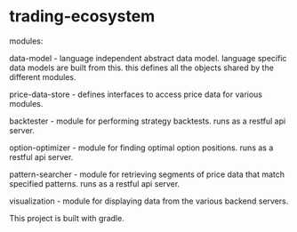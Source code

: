 # trading-ecosystem

modules:

data-model - language independent abstract data model.  language specific data models are built from this.  this defines all the objects shared by the different modules.

price-data-store - defines interfaces to access price data for various modules.

backtester - module for performing strategy backtests.  runs as a restful api server.

option-optimizer - module for finding optimal option positions.  runs as a restful api server.

pattern-searcher - module for retrieving segments of price data that match specified patterns.  runs as a restful api server.

visualization - module for displaying data from the various backend servers.

This project is built with gradle.
